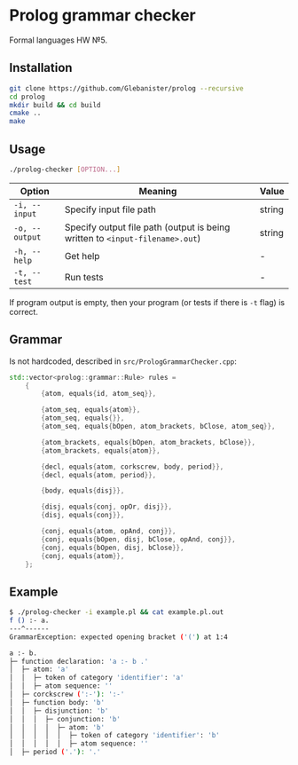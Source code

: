 # Prolog grammar checker

Formal languages HW №5.

## Installation

```bash
git clone https://github.com/Glebanister/prolog --recursive
cd prolog
mkdir build && cd build
cmake ..
make
```

## Usage

```bash
./prolog-checker [OPTION...]
```

| Option         | Meaning                                                                      | Value  |
|----------------|------------------------------------------------------------------------------|--------|
| `-i, --input`  | Specify input file path                                                      | string |
| `-o, --output` | Specify output file path (output is being written to `<input-filename>.out`) | string |
| `-h, --help`   | Get help                                                                     | -      |
| `-t, --test`   | Run tests                                                                    | -      |

If program output is empty, then your program (or tests if there is `-t` flag) is correct.

## Grammar

Is not hardcoded, described in `src/PrologGrammarChecker.cpp`:

```C++
std::vector<prolog::grammar::Rule> rules =
    {
        {atom, equals{id, atom_seq}},

        {atom_seq, equals{atom}},
        {atom_seq, equals{}},
        {atom_seq, equals{bOpen, atom_brackets, bClose, atom_seq}},

        {atom_brackets, equals{bOpen, atom_brackets, bClose}},
        {atom_brackets, equals{atom}},

        {decl, equals{atom, corkscrew, body, period}},
        {decl, equals{atom, period}},

        {body, equals{disj}},

        {disj, equals{conj, opOr, disj}},
        {disj, equals{conj}},

        {conj, equals{atom, opAnd, conj}},
        {conj, equals{bOpen, disj, bClose, opAnd, conj}},
        {conj, equals{bOpen, disj, bClose}},
        {conj, equals{atom}},
    };
```

## Example

```bash
$ ./prolog-checker -i example.pl && cat example.pl.out
f () :- a.
---^------
GrammarException: expected opening bracket ('(') at 1:4

a :- b.
├─ function declaration: 'a :- b .'
│  ├─ atom: 'a'
│  │  ├─ token of category 'identifier': 'a'
│  │  ├─ atom sequence: ''
│  ├─ corckscrew (':-'): ':-'
│  ├─ function body: 'b'
│  │  ├─ disjunction: 'b'
│  │  │  ├─ conjunction: 'b'
│  │  │  │  ├─ atom: 'b'
│  │  │  │  │  ├─ token of category 'identifier': 'b'
│  │  │  │  │  ├─ atom sequence: ''
│  ├─ period ('.'): '.'
```

